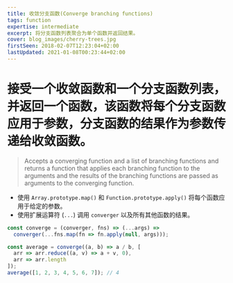 ```yaml
---
title: 收敛分支函数(Converge branching functions)
tags: function
expertise: intermediate
excerpt: 将分支函数列表聚合为单个函数并返回结果。
cover: blog_images/cherry-trees.jpg
firstSeen: 2018-02-07T12:23:04+02:00
lastUpdated: 2021-01-08T00:23:44+02:00
---
```


# 接受一个收敛函数和一个分支函数列表，并返回一个函数，该函数将每个分支函数应用于参数，分支函数的结果作为参数传递给收敛函数。
> Accepts a converging function and a list of branching functions and returns a function that applies each branching function to the arguments and the results of the branching functions are passed as arguments to the converging function.

- 使用 `Array.prototype.map()` 和 `Function.prototype.apply()` 将每个函数应用于给定的参数。
- 使用扩展运算符 (`...`) 调用 `converger` 以及所有其他函数的结果。

```js
const converge = (converger, fns) => (...args) =>
  converger(...fns.map(fn => fn.apply(null, args)));
```

```js
const average = converge((a, b) => a / b, [
  arr => arr.reduce((a, v) => a + v, 0),
  arr => arr.length
]);
average([1, 2, 3, 4, 5, 6, 7]); // 4
```
